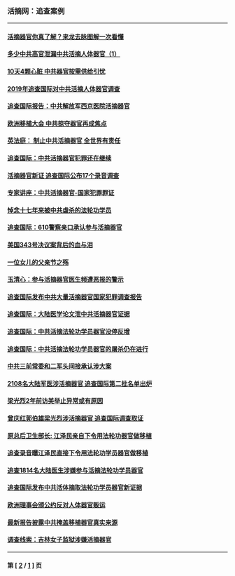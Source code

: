 ### 活摘网：追查案例
---
#### [活摘器官你真了解？来龙去脉图解一次看懂](../../pages/nf5880/n13013820.md?12230430) 
#### [多少中共高官泄漏中共活摘人体器官（1）](../../pages/nf5880/n12671234.md?12230430) 
#### [10天4颗心脏 中共器官按需供给引忧](../../pages/nf5880/n12326366.md?12230430) 
#### [2019年追查国际对中共活摘人体器官调查](../../pages/nf5880/n11917733.md?12230430) 
#### [追查国际报告：中共解放军西京医院活摘器官](../../pages/nf5880/n11838359.md?12230430) 
#### [欧洲移植大会 中共掠夺器官再成焦点](../../pages/nf5880/n11538883.md?12230430) 
#### [英法庭： 制止中共活摘器官 全世界有责任](../../pages/nf5880/n11330691.md?12230430) 
#### [追查国际：中共活摘器官犯罪还在继续](../../pages/nf5880/n11218301.md?12230430) 
#### [活摘器官新证 追查国际公布17个录音调查](../../pages/nf5880/n10897744.md?12230430) 
#### [专家讲座：中共活摘器官-国家犯罪罪证](../../pages/nf5880/n8828153.md?12230430) 
#### [悼念十七年来被中共虐杀的法轮功学员](../../pages/nf5880/n8124823.md?12230430) 
#### [追查国际：610警察亲口承认参与活摘器官](../../pages/nf5880/n8109067.md?12230430) 
#### [美国343号决议案背后的血与泪](../../pages/nf5880/n8020684.md?12230430) 
#### [一位女儿的父亲节之殇](../../pages/nf5880/n8014122.md?12230430) 
#### [玉清心：参与活摘器官医生频遭恶报的警示](../../pages/nf5880/n4637546.md?12230430) 
#### [追查国际发布中共大量活摘器官国家犯罪调查报告](../../pages/nf5880/n4613428.md?12230430) 
#### [追查国际：大陆医学论文泄中共活摘器官证据](../../pages/nf5880/n4608794.md?12230430) 
#### [追查国际：中共活摘法轮功学员器官没停反增](../../pages/nf5880/n4584075.md?12230430) 
#### [追查国际：中共活摘法轮功学员器官的屠杀仍在进行](../../pages/nf5880/n4299154.md?12230430) 
#### [中共三前常委和二军头间接承认涉大案](../../pages/nf5880/n4286244.md?12230430) 
#### [2108名大陆军医涉活摘器官 追查国际第二批名单出炉](../../pages/nf5880/n4284769.md?12230430) 
#### [梁光烈2年前访美举止异常或有原因](../../pages/nf5880/n4279686.md?12230430) 
#### [曾庆红郭伯雄梁光烈涉活摘器官 追查国际调查取证](../../pages/nf5880/n4278462.md?12230430) 
#### [原总后卫生部长: 江泽民亲自下令用法轮功器官做移植](../../pages/nf5880/n4263864.md?12230430) 
#### [追查录音曝江泽民直接下令用法轮功学员器官做移植](../../pages/nf5880/n4261268.md?12230430) 
#### [追查1814名大陆医生涉嫌参与活摘法轮功学员器官](../../pages/nf5880/n4259055.md?12230430) 
#### [追查国际发布中共活体摘取法轮功学员器官新证据](../../pages/nf5880/n4258255.md?12230430) 
#### [欧洲理事会颁公约反对人体器官贩运](../../pages/nf5880/n4206955.md?12230430) 
#### [最新报告披露中共掩盖移植器官真实来源](../../pages/nf5880/n4140084.md?12230430) 
#### [调查线索：吉林女子监狱涉嫌活摘器官](../../pages/nf5880/n4044366.md?12230430) 

---
#### 第 [ [2](./2.md?12230430) / [1](./1.md?12230430) ] 页
